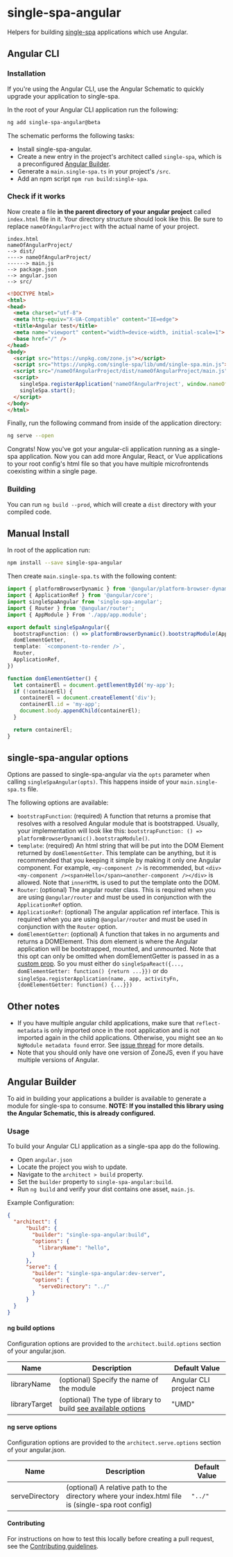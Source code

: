 # single-spa-angular
Helpers for building [single-spa](https://github.com/CanopyTax/single-spa) applications which use Angular.

## Angular CLI
### Installation
If you're using the Angular CLI, use the Angular Schematic to quickly upgrade your application to single-spa.

In the root of your Angular CLI application run the following:
```sh
ng add single-spa-angular@beta
```
The schematic performs the following tasks:
* Install single-spa-angular.
* Create a new entry in the project's architect called `single-spa`, which is a preconfigured [Angular Builder](#Angular-Builder).
* Generate a `main.single-spa.ts` in your project's `/src`.
* Add an npm script `npm run build:single-spa`.

### Check if it works

Now create a file **in the parent directory of your angular project** called `index.html` file in it. Your directory structure should look like this. Be sure to replace `nameOfAngularProject` with the actual name of your project.
```
index.html
nameOfAngularProject/
--> dist/
----> nameOfAngularProject/
------> main.js
--> package.json
--> angular.json
--> src/
```

```html
<!DOCTYPE html>
<html>
<head>
  <meta charset="utf-8">
  <meta http-equiv="X-UA-Compatible" content="IE=edge">
  <title>Angular test</title>
  <meta name="viewport" content="width=device-width, initial-scale=1">
  <base href="/" />
</head>
<body>
  <script src="https://unpkg.com/zone.js"></script>
  <script src="https://unpkg.com/single-spa/lib/umd/single-spa.min.js"></script>
  <script src="/nameOfAngularProject/dist/nameOfAngularProject/main.js"></script>
  <script>
    singleSpa.registerApplication('nameOfAngularProject', window.nameOfAngularProject.default, location => true);
    singleSpa.start();
  </script>
</body>
</html>
```

Finally, run the following command from inside of the application directory:
```sh
ng serve --open
```

Congrats! Now you've got your angular-cli application running as a single-spa application. Now you can add more Angular, React, or Vue applications to your
root config's html file so that you have multiple microfrontends coexisting within a single page.

### Building
You can run `ng build --prod`, which will create a `dist` directory with your compiled code.

## Manual Install
In root of the application run:
```bash
npm install --save single-spa-angular
```

Then create `main.single-spa.ts` with the following content:
```typescript
import { platformBrowserDynamic } from '@angular/platform-browser-dynamic';
import { ApplicationRef } from '@angular/core';
import singleSpaAngular from 'single-spa-angular';
import { Router } from '@angular/router';
import { AppModule } From './app/app.module';

export default singleSpaAngular({
  bootstrapFunction: () => platformBrowserDynamic().bootstrapModule(AppModule),
  domElementGetter,
  template: `<component-to-render />`,
  Router,
  ApplicationRef,
})

function domElementGetter() {
  let containerEl = document.getElementById('my-app');
  if (!containerEl) {
    containerEl = document.createElement('div');
    containerEl.id = 'my-app';
    document.body.appendChild(containerEl);
  }

  return containerEl;
}
```

## single-spa-angular options

Options are passed to single-spa-angular via the `opts` parameter when calling `singleSpaAngular(opts)`. This happens inside of your `main.single-spa.ts` file.

The following options are available:

- `bootstrapFunction`: (required) A function that returns a promise that resolves with a resolved Angular module that is bootstrapped. Usually, your implementation will look like this: `bootstrapFunction: () => platformBrowserDynamic().bootstrapModule()`.
- `template`: (required) An html string that will be put into the DOM Element returned by `domElementGetter`. This template can be anything, but it is recommended that you keeping it simple by making it only one Angular component. For example, `<my-component />` is recommended, but `<div><my-component /><span>Hello</span><another-component /></div>` is allowed. Note that `innerHTML` is used to put the template onto the DOM.
- `Router`: (optional) The angular router class. This is required when you are using `@angular/router` and must be used in conjunction with the `ApplicationRef` option.
- `ApplicationRef`: (optional) The angular application ref interface. This is required when you are using `@angular/router` and must be used in conjunction with the `Router` option.
- `domElementGetter`: (optional) A function that takes in no arguments and returns a DOMElement. This dom element is where the Angular application will be bootstrapped, mounted, and unmounted.
    Note that this opt can only be omitted when domElementGetter is passed in as a [custom prop](https://github.com/CanopyTax/single-spa/blob/master/docs/applications.md#custom-props). So you must either
    do `singleSpaReact({..., domElementGetter: function() {return ...}})` or do `singleSpa.registerApplication(name, app, activityFn, {domElementGetter: function() {...}})`

## Other notes
- If you have multiple angular child applications, make sure that `reflect-metadata` is only imported once in the root application and is not imported again in the child applications. Otherwise, you might see an `No NgModule metadata found` error. See [issue thread](https://github.com/CanopyTax/single-spa-angular/issues/2#issuecomment-347864894) for more details.
- Note that you should only have one version of ZoneJS, even if you have multiple versions of Angular.

## Angular Builder
To aid in building your applications a builder is available to generate a module for single-spa to consume.
**NOTE: If you installed this library using the Angular Schematic, this is already configured.**

### Usage
To build your Angular CLI application as a single-spa app do the following.

* Open `angular.json`
* Locate the project you wish to update.
* Navigate to the `architect > build` property.
* Set the `builder` property to `single-spa-angular:build`.
* Run `ng build` and verify your dist contains one asset, `main.js`.

Example Configuration:
```json
{
  "architect": {
      "build": {
        "builder": "single-spa-angular:build",
        "options": {
          "libraryName": "hello",
        }
      },
      "serve": {
        "builder": "single-spa-angular:dev-server",
        "options": {
          "serveDirectory": "../"
        }
      }
  }
}
```
#### ng build options
Configuration options are provided to the `architect.build.options` section of your angular.json. 

| Name | Description | Default Value |
| ---- | ----------- | ------------- |
| libraryName | (optional) Specify the name of the module | Angular CLI project name |
| libraryTarget | (optional) The type of library to build [see available options](https://github.com/webpack/webpack/blob/master/declarations/WebpackOptions.d.ts#L1111) | "UMD" |

#### ng serve options
Configuration options are provided to the `architect.serve.options` section of your angular.json. 

| Name | Description | Default Value |
| ---- | ----------- | ------------- |
| serveDirectory | (optional) A relative path to the directory where your index.html file is (single-spa root config) | `"../"`

#### Contributing
For instructions on how to test this locally before creating a pull request, see the [Contributing guidelines](/CONTRIBUTING/md).